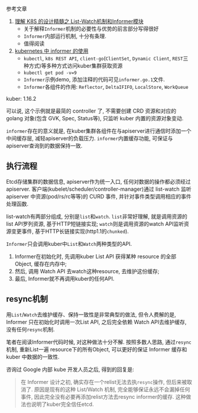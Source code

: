 参考文章

1. [理解 K8S 的设计精髓之 List-Watch机制和Informer模块](https://www.jianshu.com/p/234d27d5c1c1)
    - 关于解释`Informer`机制的必要性与优势的前言部分写得很好
    - `Informer`内部运行机制, 十分有条理.
    - 值得阅读
2. [kubernetes 中 informer 的使用](https://www.jianshu.com/p/1e2e686fe363)
    - `kubectl`, `k8s REST API`, `client-go`(`ClientSet`, `Dynamic Client`, `REST`三种方式)等多种方式访问kuber集群获取资源
    - `kubectl get pod -v=9`
    - `Informer`示例demo, 添加注释的代码可见`informer.go.1`文件.
    - `Informer`各组件的作用: `Reflector`, `DeltaIFIFO`, `LocalStore`, `WorkQueue`

kuber: 1.16.2

可以说, 这个示例就是最简的 controller 了, 不需要创建 CRD 资源和对应的 golang 对象(包含 GVK, Spec, Status等), 只监听 kuber 内置的资源对象变动.

`informer`存在的意义就是, 在kuber集群各组件在与apiserver进行通信时添加一个中间缓存层, 减轻apiserver的负载压力. `informer`内置缓存功能, 可保证与apiserver查询到的数据保持一致.

## 执行流程

Etcd存储集群的数据信息, apiserver作为统一入口, 任何对数据的操作都必须经过 apiserver. 客户端(kubelet/scheduler/controller-manager)通过 list-watch 监听 apiserver 中资源(pod/rs/rc等等)的 CURD 事件, 并针对事件类型调用相应的事件处理函数. 

list-watch有两部分组成, 分别是`list`和`watch`. `list`非常好理解, 就是调用资源的list API罗列资源, 基于HTTP短链接实现; `watch`则是调用资源的watch API监听资源变更事件, 基于HTTP长链接实现(http1.1的`chunked`).

`Informer`只会调用kuber中`List`和`Watch`两种类型的API. 

1. Informer在初始化时, 先调用kuber List API 获得某种 resource 的全部Object, 缓存在内存中; 
2. 然后, 调用 Watch API 去watch这种resource, 去维护这份缓存; 
3. 最后, Informer就不再调用kuber的任何API. 

## resync机制

用`List`/`Watch`去维护缓存、保持一致性是非常典型的做法, 但令人费解的是, Informer 只在初始化时调用一次List API, 之后完全依赖 Watch API去维护缓存, 没有任何`resync`机制. 

笔者在阅读Informer代码时候, 对这种做法十分不解. 按照多数人思路, 通过`resync`机制, 重新List一遍 resource下的所有Object, 可以更好的保证 Informer 缓存和 kuber 中数据的一致性. 

咨询过 Google 内部 kube 开发人员之后, 得到的回复是:

> 在 Informer 设计之初, 确实存在一个relist无法去执`resync`操作, 但后来被取消了. 原因是现有的这种 List/Watch 机制, 完全能够保证永远不会漏掉任何事件, 因此完全没有必要再添加relist方法去resync informer的缓存. 这种做法也说明了kuber完全信任etcd. 
